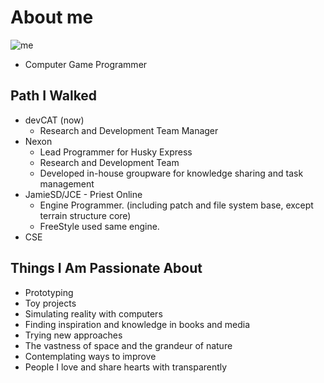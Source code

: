 # About me
![me](https://bugcaptor.github.io/me.jpg)

- Computer Game Programmer


## Path I Walked
- devCAT (now)
  - Research and Development Team Manager
- Nexon
  - Lead Programmer for Husky Express
  - Research and Development Team
  - Developed in-house groupware for knowledge sharing and task management
- JamieSD/JCE - Priest Online
  - Engine Programmer. (including patch and file system base, except terrain structure core)
  - FreeStyle used same engine.
- CSE


## Things I Am Passionate About
- Prototyping
- Toy projects
- Simulating reality with computers
- Finding inspiration and knowledge in books and media
- Trying new approaches
- The vastness of space and the grandeur of nature
- Contemplating ways to improve
- People I love and share hearts with transparently

